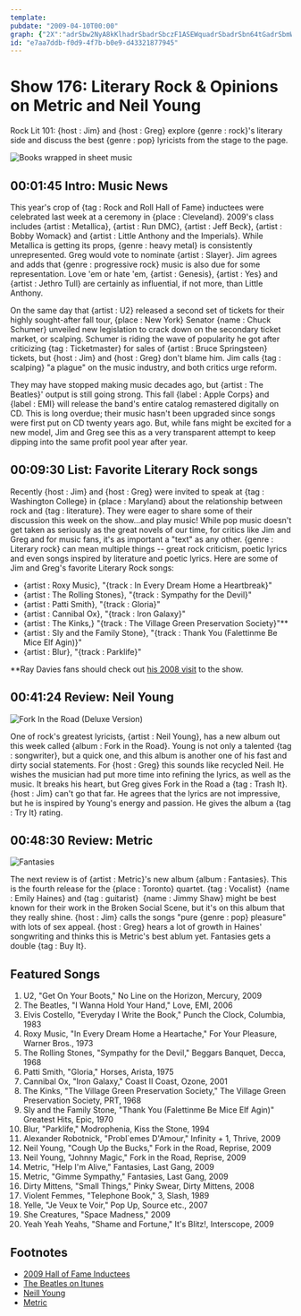 ```yaml
---
template: 
pubdate: "2009-04-10T00:00"
graph: {"2X":"adrSbw2NyA8kKlhadrSbadrSbczF1ASEWquadrSbadrSbn64tGadrSbmWhiF8kKlhdE2pr7MsUbdE2prBKUAvt9uN5BKUAvn9YMhBE5hFBKUAv37zBRP1GC537zBRmi0iy37zBRajxLB37zBRylZgqajxLBylZgqBAPBpr7yyA8nvgxr7yyA","FU":"Dtm1FX6cfdBHm1GDtm1F6jlYfk1ayqBGld5prpKPBGld5aAfO7BGld5JUVkZ0dZ4ZBGld5BGld5d7i6IBELQ0BGld5BGld5BJJ65BJJ65tr3RbBELQ0R43oZTDWind7i6I0dZ4ZbFURzJUVkZLQNXQaAfO7lA2x5ZSJUkprpKP","1X0":"k2OMvkttTxBGSJLk2OMvBGSJLBQsAMBGSJLdhnxeBHm1GBQsAMX6cfddhnxe","28U":"QlzAwrhE9gITPZdQlzAwNH6tQQlzAwQlzAwgBuii9MGtlQlzAw97qipgBuiiCH2VirhE9g3jrd1ITPZd97qipX6cfd97qipBHm1G"}
id: "e7aa7ddb-f0d9-4f7b-b0e9-d43321877945"
---
```






# Show 176: Literary Rock & Opinions on Metric and Neil Young

Rock Lit 101: {host : Jim} and {host : Greg} explore {genre : rock}'s literary side and discuss the best {genre : pop} lyricists from the stage to the page.

![Books wrapped in sheet music](https://static.soundopinions.org/images/2009/musicbooks.jpg)



## 00:01:45 Intro: Music News

This year's crop of {tag : Rock and Roll Hall of Fame} inductees were celebrated last week at a ceremony in {place : Cleveland}. 2009's class includes {artist : Metallica}, {artist : Run DMC}, {artist : Jeff Beck}, {artist : Bobby Womack} and {artist : Little Anthony and the Imperials}. While Metallica is getting its props, {genre : heavy metal} is consistently unrepresented. Greg would vote to nominate {artist : Slayer}. Jim agrees and adds that {genre : progressive rock} music is also due for some representation. Love 'em or hate 'em, {artist : Genesis}, {artist : Yes} and {artist : Jethro Tull} are certainly as influential, if not more, than Little Anthony.

On the same day that {artist : U2} released a second set of tickets for their highly sought-after fall tour, {place : New York} Senator {name : Chuck Schumer} unveiled new legislation to crack down on the secondary ticket market, or scalping. Schumer is riding the wave of popularity he got after criticizing {tag : Ticketmaster} for sales of {artist : Bruce Springsteen} tickets, but {host : Jim} and {host : Greg} don't blame him. Jim calls {tag : scalping} "a plague" on the music industry, and both critics urge reform.

They may have stopped making music decades ago, but {artist : The Beatles}' output is still going strong. This fall {label : Apple Corps} and {label : EMI} will release the band's entire catalog remastered digitally on CD. This is long overdue; their music hasn't been upgraded since songs were first put on CD twenty years ago. But, while fans might be excited for a new model, Jim and Greg see this as a very transparent attempt to keep dipping into the same profit pool year after year.



## 00:09:30 List: Favorite Literary Rock songs

Recently {host : Jim} and {host : Greg} were invited to speak at {tag : Washington College} in {place : Maryland} about the relationship between rock and {tag : literature}. They were eager to share some of their discussion this week on the show...and play music! While pop music doesn't get taken as seriously as the great novels of our time, for critics like Jim and Greg and for music fans, it's as important a "text" as any other. {genre : Literary rock} can mean multiple things -- great rock criticism, poetic lyrics and even songs inspired by literature and poetic lyrics. Here are some of Jim and Greg's favorite Literary Rock songs:

- {artist : Roxy Music}, "{track : In Every Dream Home a Heartbreak}"
- {artist : The Rolling Stones}, "{track : Sympathy for the Devil}"
- {artist : Patti Smith}, "{track : Gloria}"
- {artist : Cannibal Ox}, "{track : Iron Galaxy}"
- {artist : The Kinks,} "{track : The Village Green Preservation Society}"**
- {artist : Sly and the Family Stone}, "{track : Thank You (Falettinme Be Mice Elf Agin)}"
- {artist : Blur}, "{track : Parklife}"

**Ray Davies fans should check out [his 2008 visit](/show/125/) to the show.



## 00:41:24 Review: Neil Young

![Fork In the Road (Deluxe Version)](https://static.soundopinions.org/assets/176/1X00.jpg)

One of rock's greatest lyricists, {artist : Neil Young}, has a new album out this week called {album : Fork in the Road}. Young is not only a talented {tag : songwriter}, but a quick one, and this album is another one of his fast and dirty social statements. For {host : Greg} this sounds like recycled Neil. He wishes the musician had put more time into refining the lyrics, as well as the music. It breaks his heart, but Greg gives Fork in the Road a {tag : Trash It}. {host : Jim} can't go that far. He agrees that the lyrics are not impressive, but he is inspired by Young's energy and passion. He gives the album a {tag : Try It} rating.



## 00:48:30 Review: Metric

![Fantasies](https://static.soundopinions.org/assets/176/28U0.jpg)

The next review is of {artist : Metric}'s new album {album : Fantasies}. This is the fourth release for the {place : Toronto} quartet. {tag : Vocalist}  {name : Emily Haines} and {tag : guitarist}  {name : Jimmy Shaw} might be best known for their work in the Broken Social Scene, but it's on this album that they really shine. {host : Jim} calls the songs "pure {genre : pop} pleasure" with lots of sex appeal. {host : Greg} hears a lot of growth in Haines' songwriting and thinks this is Metric's best ablum yet. Fantasies gets a double {tag : Buy It}.



## Featured Songs

1. U2, "Get On Your Boots," No Line on the Horizon, Mercury, 2009
2. The Beatles, "I Wanna Hold Your Hand," Love, EMI, 2006
3. Elvis Costello, "Everyday I Write the Book," Punch the Clock, Columbia, 1983
4. Roxy Music, "In Every Dream Home a Heartache," For Your Pleasure, Warner Bros., 1973
5. The Rolling Stones, "Sympathy for the Devil," Beggars Banquet, Decca, 1968
6. Patti Smith, "Gloria," Horses, Arista, 1975
7. Cannibal Ox, "Iron Galaxy," Coast II Coast, Ozone, 2001
8. The Kinks, "The Village Green Preservation Society," The Village Green Preservation Society, PRT, 1968
9. Sly and the Family Stone, "Thank You (Falettinme Be Mice Elf Agin)" Greatest Hits, Epic, 1970
10. Blur, "Parklife," Modrophenia, Kiss the Stone, 1994
11. Alexander Robotnick, "Probl`emes D'Amour," Infinity + 1, Thrive, 2009
12. Neil Young, "Cough Up the Bucks," Fork in the Road, Reprise, 2009
13. Neil Young, "Johnny Magic," Fork in the Road, Reprise, 2009
14. Metric, "Help I'm Alive," Fantasies, Last Gang, 2009
15. Metric, "Gimme Sympathy," Fantasies, Last Gang, 2009
16. Dirty Mittens, "Small Things," Pinky Swear, Dirty Mittens, 2008
17. Violent Femmes, "Telephone Book," 3, Slash, 1989
18. Yelle, "Je Veux te Voir," Pop Up, Source etc., 2007
19. She Creatures, "Space Madness," 2009
20. Yeah Yeah Yeahs, "Shame and Fortune," It's Blitz!, Interscope, 2009



## Footnotes

- [2009 Hall of Fame Inductees](http://rockhall.com/inductees/ceremonies/2009/)
- [The Beatles on Itunes](https://itunes.apple.com/us/artist/the-beatles/id136975)
- [Neill Young](http://www.neilyoung.com/)
- [Metric](https://www.ilovemetric.com/)